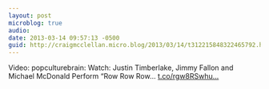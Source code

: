 ```yaml
---
layout: post
microblog: true
audio: 
date: 2013-03-14 09:57:13 -0500
guid: http://craigmcclellan.micro.blog/2013/03/14/t312215848322465792.html
---
```

Video: popculturebrain: Watch: Justin Timberlake, Jimmy Fallon and Michael McDonald Perform “Row Row Row... [t.co/rgw8RSwhu...](http://t.co/rgw8RSwhuI)
